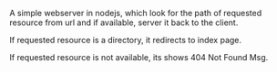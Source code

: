 A simple webserver in nodejs, which look for the path of requested resource from url and if available, server it back to the client.

If requested resource is a directory, it redirects to index page.

If requested resource is not available, its shows 404 Not Found Msg.